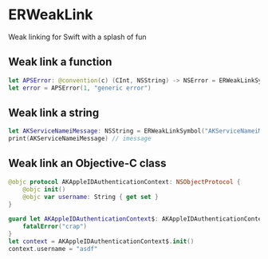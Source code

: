 # ERWeakLink

Weak linking for Swift with a splash of fun

## Weak link a function
```swift
let APSError: @convention(c) (CInt, NSString) -> NSError = ERWeakLinkSymbol("APSError", .privateFramework("ApplePushService"))!
let error = APSError(1, "generic error")
```

## Weak link a string
```swift
let AKServiceNameiMessage: NSString = ERWeakLinkSymbol("AKServiceNameiMessage", .privateFramework("AuthKit"))
print(AKServiceNameiMessage) // imessage
```

## Weak link an Objective-C class
```swift
@objc protocol AKAppleIDAuthenticationContext: NSObjectProtocol {
    @objc init()
    @objc var username: String { get set }
}
 
guard let AKAppleIDAuthenticationContext$: AKAppleIDAuthenticationContext.Type = ERWeakLinkObjC("AKAppleIDAuthenticationContext", .privateFramework("AuthKit")) else {
    fatalError("crap")
}
let context = AKAppleIDAuthenticationContext$.init()
context.username = "asdf"
```
